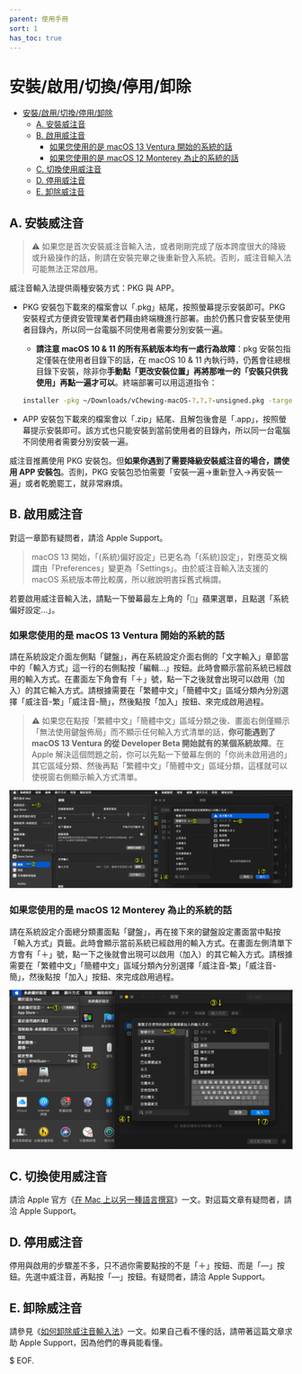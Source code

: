 ```yaml
---
parent: 使用手冊
sort: 1
has_toc: true
---
```

# 安裝/啟用/切換/停用/卸除

- [安裝/啟用/切換/停用/卸除](#安裝啟用切換停用卸除)
	- [A. 安裝威注音](#a-安裝威注音)
	- [B. 啟用威注音](#b-啟用威注音)
		- [如果您使用的是 macOS 13 Ventura 開始的系統的話](#如果您使用的是-macos-13-ventura-開始的系統的話)
		- [如果您使用的是 macOS 12 Monterey 為止的系統的話](#如果您使用的是-macos-12-monterey-為止的系統的話)
	- [C. 切換使用威注音](#c-切換使用威注音)
	- [D. 停用威注音](#d-停用威注音)
	- [E. 卸除威注音](#e-卸除威注音)

## A. 安裝威注音

> ⚠️ 如果您是首次安裝威注音輸入法，或者剛剛完成了版本跨度很大的降級或升級操作的話，則請在安裝完畢之後重新登入系統。否則，威注音輸入法可能無法正常啟用。

威注音輸入法提供兩種安裝方式：PKG 與 APP。

- PKG 安裝包下載來的檔案會以「.pkg」結尾，按照螢幕提示安裝即可。PKG 安裝程式方便資安管理業者們藉由終端機進行部署。由於仍舊只會安裝至使用者目錄內，所以同一台電腦不同使用者需要分別安裝一遍。
	- **請注意 macOS 10 & 11 的所有系統版本均有一處行為故障**：pkg 安裝包指定僅裝在使用者目錄下的話，在 macOS 10 & 11 內執行時，仍舊會往總根目錄下安裝，除非你**手動點「更改安裝位置」再將那唯一的「安裝只供我使用」再點一遍才可以**。終端部署可以用這道指令：

	```bash
	installer -pkg ~/Downloads/vChewing-macOS-?.?.?-unsigned.pkg -target CurrentUserHomeDirectory
	```
- APP 安裝包下載來的檔案會以「.zip」結尾、且解包後會是「.app」，按照螢幕提示安裝即可。該方式也只能安裝到當前使用者的目錄內，所以同一台電腦不同使用者需要分別安裝一遍。

威注音推薦使用 PKG 安裝包。但**如果你遇到了需要降級安裝威注音的場合，請使用 APP 安裝包**。否則，PKG 安裝包恐怕需要「安裝一遍→重新登入→再安裝一遍」或者乾脆罷工，就非常麻煩。

## B. 啟用威注音

對這一章節有疑問者，請洽 Apple Support。

> macOS 13 開始，「(系統)偏好設定」已更名為「(系統)設定」，對應英文稱謂由「Preferences」變更為「Settings」。由於威注音輸入法支援的 macOS 系統版本帶比較廣，所以敝說明書採舊式稱謂。

若要啟用威注音輸入法，請點一下螢幕最左上角的「``」蘋果選單，且點選「系統偏好設定…」。

### 如果您使用的是 macOS 13 Ventura 開始的系統的話

請在系統設定介面左側點「鍵盤」，再在系統設定介面右側的「文字輸入」章節當中的「輸入方式」這一行的右側點按「編輯…」按鈕。此時會顯示當前系統已經啟用的輸入方式。在畫面左下角會有「＋」號，點一下之後就會出現可以啟用（加入）的其它輸入方式。請根據需要在「繁體中文」「簡體中文」區域分類內分別選擇「威注音-繁」「威注音-簡」，然後點按「加入」按鈕、來完成啟用過程。

> ⚠️ 如果您在點按「繁體中文」「簡體中文」區域分類之後、畫面右側僅顯示「無法使用鍵盤佈局」而不顯示任何輸入方式清單的話，**你可能遇到了 macOS 13 Ventura 的從 Developer Beta 開始就有的某個系統故障**。在 Apple 解決這個問題之前，你可以先點一下螢幕左側的「你尚未啟用過的」其它區域分類、然後再點「繁體中文」「簡體中文」區域分類，這樣就可以使視窗右側顯示輸入方式清單。

![](assets/addTISInputSource_VenturaAndLater.jpg)


### 如果您使用的是 macOS 12 Monterey 為止的系統的話

請在系統設定介面總分類畫面點「鍵盤」，再在接下來的鍵盤設定畫面當中點按「輸入方式」頁籤。此時會顯示當前系統已經啟用的輸入方式。在畫面左側清單下方會有「＋」號，點一下之後就會出現可以啟用（加入）的其它輸入方式。請根據需要在「繁體中文」「簡體中文」區域分類內分別選擇「威注音-繁」「威注音-簡」，然後點按「加入」按鈕、來完成啟用過程。

![](assets/addTISInputSource_MontereyAndEarlier.jpg)

## C. 切換使用威注音

請洽 Apple 官方《[在 Mac 上以另一種語言撰寫](https://support.apple.com/zh-tw/guide/mac-help/mchlp1406/mac)》一文。對這篇文章有疑問者，請洽 Apple Support。

## D. 停用威注音

停用與啟用的步驟差不多，只不過你需要點按的不是「＋」按鈕、而是「—」按鈕。先選中威注音，再點按「—」按鈕。有疑問者，請洽 Apple Support。

## E. 卸除威注音

請參見《[如何卸除威注音輸入法](../UNINSTALL.md)》一文。如果自己看不懂的話，請帶著這篇文章求助 Apple Support，因為他們的專員能看懂。

$ EOF.